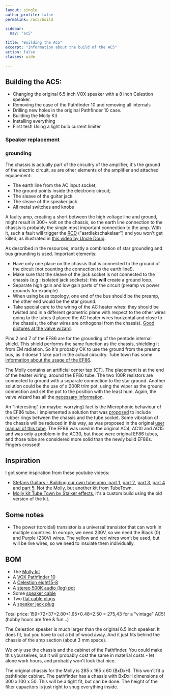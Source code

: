 ```yaml
---
layout: single
author_profile: false
permalink: /ac5/build

sidebar:
  nav: "ac5"

title: "Building the AC5"
excerpt: "Information about the build of the AC5"
action: false
classes: wide

---
```

## Building the AC5:

- Changing the original 6.5 inch VOX speaker with a 8 inch Celestion speaker.
- Removing the case of the Pathfinder 10 and removing all internals
- Drilling new holes in the original Pathfinder 10 case.
- Building the Molly Kit
- Installing everything
- First test! Using a light bulb current limiter

### Speaker replacement

### grounding

The chassis is actually part of the circuitry of the amplifier, it's the ground of the electric circuit, as are other elements of the amplifier and attached equipement:
- The earth line from the AC input socket;
- The ground points inside the electronic circuit;
- The sleave of the guitar jack
- The sleave of the speaker jack
- All metal switches and knobs

A faulty amp, creating a short between the high voltage line and ground, might result in 300+ volt on the chassis, so the earth line connection to the chassis is probably the single most important connection to the amp. With it, such a fault will trigger the [RCD](https://en.wikipedia.org/wiki/Residual-current_device) ("aardlekschakelaar") and you won't get killed, as illustrated in [this video by Uncle Doug](https://youtu.be/xS_5K5YEYv8).

As described in the resources, mostly a combination of star grounding and bus grounding is used. Important elements:

- Have only one place on the chassis that is connected to the ground of the circuit (not counting the connection to the earth line!).
- Make sure that the sleave of the jack socket is not connected to the chassis (e.g.: isolated jack sockets): this **will** create a ground loop.
- Separate high gain and low gain parts of the circuit (preamp vs power grounds for example)
- When using buss topology, one end of the bus should be the preamp, the other end would be the star ground.
- Take special care to the wiring of the AC heater wires: they should be twisted and in a different geometric plane with respect to the other wires going to the tubes (I placed the AC heater wires horizontal and close to the chassis, the other wires are orthogonal from the chassis). [Good pictures at the valve wizard](http://www.valvewizard.co.uk/heater.html).

Pins 2 and 7 of the EF86 are for the grounding of the pentode internal shield. This shield performs the same function as the chassis, shielding it from EM radiation. So it's probably OK to use the ground from the preamp bus, as it doesn't take part in the actual circuitry. Tube town has some [information about the usage of the EF86](https://www.tube-town.net/cms/?Info/How_To_Use_a_EF86).

The Molly contains an artificial center tap (CT). The placement is at the end of the heater wiring, around the EF86 tube. The two 100R resistors are connected to ground with a separate connection to the star ground. Another solution could be the use of a 200R trim pot, using the wiper as the ground connection and set the pot to the position with the least hum. Again, the valve wizard has all the [necessary information](http://www.valvewizard.co.uk/heater.html).

An "interesting" (or maybe: worrying) fact is the Microphonic behaviour of the EF86 tube. I implemented a solution that was [proposed](https://el34world.com/Forum/index.php?topic=15568.0) to include rubber rings between the chassis and the tube socket. Some vibration of the chassis will be reduced in this way, as was proposed in the original [user manual of this tube](http://www.r-type.org/pdfs/ef86.pdf). The EF86 was used in the original AC4, AC10 and AC15 and was only a problem in the AC30, but those were original EF86 tubes, and those tube are considered more solid than the newly build EF86s. Fingers crossed!

## Inspiration

I got some inspiration from these youtube videos:
- [Stefans Guitars - Building our own tube amp, part 1](https://youtu.be/EGZEgBNAKxM), [part 2](https://youtu.be/kn6WKTkKwtQ), [part 3](https://youtu.be/fnh4aY1C9QA), [part 4](https://youtu.be/Tf0nXF1losE) and [part 5](https://youtu.be/O_SStu3ECvI). Not the Molly, but another kit from TubeTown.
- [Molly kit Tube Town by Stalker effects](https://www.youtube.com/watch?v=Kaimab6wDFA), it's a custom build using the old version of the kit.

## Some notes

- The power (toroidal) transistor is a universal transistor that can work in multiple countries. In europe, we need 230V, so we need the Black (0) and Purple (230V) wires. The yellow and red wires won't be used, but will be live wires, so we need to insulate them individually.

## BOM

- The [Molly kit](https://www.tube-town.net/ttstore/tt-bauteilesatz-molly.html)
- A [VOX Pathfinder 10](https://www.bax-shop.nl/gitaarversterker-combo/vox-pathfinder-10-gitaar-oefenversterker/product-details.html)
- A [Celestion eight15-8](https://www.bax-shop.nl/gitaar-speaker/celestion-eight15-8-20cm-15w-8-ohm-gitaar-speaker)
- A [stereo 500K audio (log) pot](https://www.tube-town.net/ttstore/alpha-potentiometer-dual-stereo-500-kohm-log-16-mm.html)
- Some [speaker cable](https://www.tube-town.net/ttstore/speaker-cable-meridian-mobil-sp215-2-x-1-5-mm-black.html)
- Two [flat cable plugs](https://www.tube-town.net/ttstore/flat-cable-plug-cable-shoe-1-2-5-mm-tin-plated.html)
- A [speaker jack plug](https://www.tube-town.net/ttstore/hicon-j63ma05-superflat-jack-plug-mono-angled-silver.html)

Total price: 159+72+37+2.80+1.65+0.48+2.50 = 275,43 for a "vintage" AC5!
(hobby hours are free & fun...)

The Celestion speaker is much larger than the original 6.5 inch speaker. It does fit, but you have to cut a bit of wood away. And it just fits behind the chassis of the amp section (about 3 mm space).

We only use the chassis and the cabinet of the Pathfinder. You could make this yourselves, but it will probably cost the same in material costs - let alone work hours, and probably won't look that nice.

The original chassis for the Molly is 285 x 165 x 60 (BxDxH). This won't fit a pathfinder cabinet. The pathfinder has a chassis with BxDxH dimensions of 300 x 100 x 50. This will be a tight fit, but can be done. The height of the filter capacitors is just right to snug everything inside.
